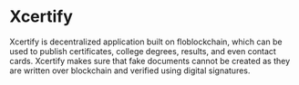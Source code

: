 # Xcertify
Xcertify is decentralized application built on floblockchain, which can be used to publish certificates, college degrees, results,  and even contact cards. Xcertify makes sure that fake documents cannot be created as they are written over blockchain and verified using digital signatures. 
